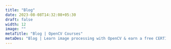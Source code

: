```yaml
---
title: "Blog"
date: 2023-08-08T14:32:08+05:30
draft: false
width: 12
image: ""
metaTitle: "Blog | OpenCV Courses"
metaDes: "Blog | Learn image processing with OpenCV & earn a free CERTIFICATE"
---
```

